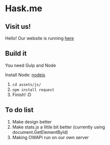 # Hask.me

## Visit us!
Hello! Our website is running [here](https://hask.me/)

## Build it 
You need Gulp and Node


Install Node: [nodejs](https://nodejs.org/en/)


1. `cd assets/js/`
2. `npm install request`
3. Finish! :D

## To do list

1. Make design better
2. Make stats.js a little bit better (currently using document.GetElementById)
3. Making OWAPI run on our own server